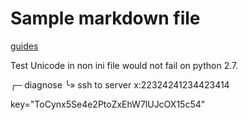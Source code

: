 # Sample markdown file

[guides](http://localhost/guilds)

Test Unicode in non ini file would not fail on python 2.7.

╭─ diagnose
╰» ssh to server x:22324241234423414

key="ToCynx5Se4e2PtoZxEhW7lUJcOX15c54"
